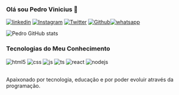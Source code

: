 
### Olá sou Pedro Vinicius 👋

[![linkedin](https://img.shields.io/badge/LinkedIn-0077B5?style=for-the-badge&logo=linkedin&logoColor=white)](https://www.linkedin.com/in/pedro-vin%C3%ADcius-nascimento-059036169/)
[![Instagram](https://img.shields.io/badge/Instagram-E4405F?style=for-the-badge&logo=instagram&logoColor=white)](https://www.instagram.com/pedrovin_dev/?hl=en)
[![Twitter](https://img.shields.io/badge/Twitter-1DA1F2?style=for-the-badge&logo=twitter&logoColor=white
)](https://twitter.com/Pedrovini_dev)
[![Github](https://img.shields.io/badge/GitHub-100000?style=for-the-badge&logo=github&logoColor=white
)](https://github.com/Piedrovi)[![whatsapp](https://img.shields.io/badge/WhatsApp-25D366?style=for-the-badge&logo=whatsapp&logoColor=whitee)](https://api.whatsapp.com/send?1=pt_BR&phone=557583318300)

![Pedro GitHub stats](https://github-readme-stats.vercel.app/api?username=DevPedroVII&show_icons=true&theme=dracula&count_private=true)<br/>

### Tecnologias do Meu Conhecimento


<div style="display: inline_block">
  <img align="center" alt="html5" src="https://img.shields.io/badge/HTML5-E34F26?style=for-the-badge&logo=html5&logoColor=white" />
  <img align="center" alt="css" src="https://img.shields.io/badge/CSS3-1572B6?style=for-the-badge&logo=css3&logoColor=white" />
  <img align="center" alt="js" src="https://img.shields.io/badge/JavaScript-F7DF1E?style=for-the-badge&logo=javascript&logoColor=black" />
  <img align="center" alt="ts" src="https://img.shields.io/badge/TypeScript-007ACC?style=for-the-badge&logo=typescript&logoColor=white" />
  <img align="center" alt="react" src="https://img.shields.io/badge/React-20232A?style=for-the-badge&logo=react&logoColor=61DAFB" />
  <img align="center" alt="nodejs" src="https://img.shields.io/badge/Node.js-43853D?style=for-the-badge&logo=node.js&logoColor=white" />
</div><br/>

Apaixonado por tecnologia, educação e por poder evoluir através da programação.


